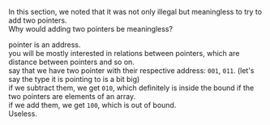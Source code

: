 In this section, we noted that it was not only illegal but meaningless to try to add two pointers.<br>
Why would adding two pointers be meaningless?

pointer is an address.<br>
you will be mostly interested in relations between pointers, which are distance between pointers and so on.<br>
say that we have two pointer with their respective address: `001`, `011`. (let's say the type it is pointing to is a bit big)<br>
if we subtract them, we get `010`, which definitely is inside the bound if the two pointers are elements of an array.<br>
if we add them, we get `100`, which is out of bound.<br>
Useless.